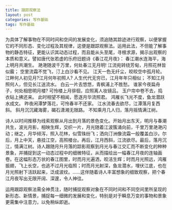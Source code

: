 ```yaml
---
title: 跟踪观察法
layout: post
categories: 写作基础
tags: 写作基础
---
```


为具体了解事物在不同时间和空间的发展变化，须追随其踪迹进行观察，以便掌握它的不同形态、变化过程及其规律，这便是跟踪观察法。运用此法，不但能了解事物的静态特征，更能认识其动态过程，而且能从头至尾，寻根求源，揭示出观察的本质和意义。譬如唐代张若虚的乐府旧题诗《春江花月夜》：
春江潮水连海平，海上明月共潮生。
滟滟随波千万里，何处春江无月明!
江流宛转绕芳甸，月照花林皆似霰；
空里流霜不觉飞，汀上白沙看不见。
江天一色无纤尘，皎皎空中孤月轮。
江畔何人初见月?江月何年初照人?
人生代代无穷已，江月年年只相似；
不知江月照何人，但见长江送流水。
白云一片去悠悠，青枫浦上不胜愁。
谁家今夜扁舟子，何处相思明月楼?
可怜楼上月徘徊，应照离人妆镜吕。
玉户帘中卷不去，捣衣砧上拂还来。
此时相望不相闻，愿逐月华流照君。
鸿雁长飞光不度，鱼龙潜跃水成文。
昨夜闲潭梦落花，可怜春半不还家。
江水流春去欲尽，江潭落月复西斜。
斜月沉沉藏海雾，碣石潇湘无限路。
不知乘月几人归，落月摇情满江树。

诗人以时间推移为线索观察从月出到月落的景色变化。开始月出东天，明月与春潮共生，波光月影，相映生辉，交织一片，月光随着江波簇涌向前，千里万里滟滟闪动；继之，月华倾泻，照入花林，似雪珠纷飞；洒向汀洲像流霜一般覆盖白沙。尔后，月上中天，悬挂江空，高照楼台。再后，江月西斜，江流欲尽。最后，落月沉江，情满江树。诗人跟随月升月落的踪影观察到月光与春江交汇而不断变化的种种景象，并捕捉到这一动态过程中的细微特征，从而描绘出一幅春江月夜的连轴画卷。在这幅形态万状的春江图里，时而月光遍洒，皎洁生辉；时而月光照远，鸿雁振翅，飞上长空，也逃不过月光临照；时而月光射深，鱼龙潜水，埋伏江底，也在月光照射下活跃起来，泛成波纹。……这伴随着诗人丰富想象的细致观察，把个春江月夜写出无限开阔、深邃，令人神往。

运用跟踪观察法需全神贯注，随时捕捉观察对象在不同时间和不同空间里所呈现的新形态、新情景，捕捉每一细微的发展和变化，特别是对于瞬息万变的事物和景象更需集中注意力，以免稍纵即逝。 